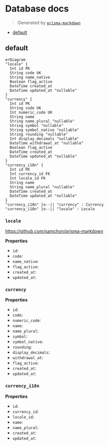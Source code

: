 # Database docs
> Generated by [`prisma-markdown`](https://github.com/samchon/prisma-markdown)

- [default](#default)

## default
```mermaid
erDiagram
"locale" {
  Int id PK
  String code UK
  String name_native
  Boolean flag_active
  DateTime created_at
  DateTime updated_at "nullable"
}
"currency" {
  Int id PK
  String code UK
  Int numeric_code UK
  String name
  String name_plural "nullable"
  String symbol "nullable"
  String symbol_native "nullable"
  String rounding "nullable"
  Int display_decimals "nullable"
  DateTime withdrawal_at "nullable"
  Boolean flag_active
  DateTime created_at
  DateTime updated_at "nullable"
}
"currency_i18n" {
  Int id PK
  Int currency_id FK
  Int locale_id FK
  String name
  String name_plural "nullable"
  DateTime created_at
  DateTime updated_at "nullable"
}
"currency_i18n" }o--|| "currency" : Currency
"currency_i18n" }o--|| "locale" : Locale
```

### `locale`
https://github.com/samchon/prisma-markdown

**Properties**
  - `id`: 
  - `code`: 
  - `name_native`: 
  - `flag_active`: 
  - `created_at`: 
  - `updated_at`: 

### `currency`

**Properties**
  - `id`: 
  - `code`: 
  - `numeric_code`: 
  - `name`: 
  - `name_plural`: 
  - `symbol`: 
  - `symbol_native`: 
  - `rounding`: 
  - `display_decimals`: 
  - `withdrawal_at`: 
  - `flag_active`: 
  - `created_at`: 
  - `updated_at`: 

### `currency_i18n`

**Properties**
  - `id`: 
  - `currency_id`: 
  - `locale_id`: 
  - `name`: 
  - `name_plural`: 
  - `created_at`: 
  - `updated_at`: 